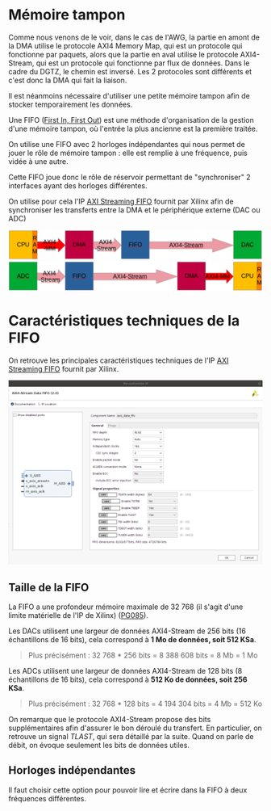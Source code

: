 # Mémoire tampon

Comme nous venons de le voir, dans le cas de l'AWG, la partie en amont de la DMA utilise le protocole AXI4 Memory Map, qui est un protocole qui fonctionne par paquets, alors que la partie en aval utilise le protocole AXI4-Stream, qui est un protocole qui fonctionne par flux de données.
Dans le cadre du DGTZ, le chemin est inversé.
Les 2 protocoles sont différents et c'est donc la DMA qui fait la liaison.

Il est néanmoins nécessaire d'utiliser une petite mémoire tampon afin de stocker temporairement les données.

Une FIFO ([First In, First Out](https://en.wikipedia.org/wiki/FIFO_(computing_and_electronics))) est une méthode d'organisation de la gestion d'une mémoire tampon, où l'entrée la plus ancienne est la première traitée.

On utilise une FIFO avec 2 horloges indépendantes qui nous permet de jouer le rôle de mémoire tampon : elle est remplie à une fréquence, puis vidée à une autre.

Cette FIFO joue donc le rôle de réservoir permettant de "synchroniser" 2 interfaces ayant des horloges différentes.

On utilise pour cela l'IP [AXI Streaming FIFO](https://www.xilinx.com/products/intellectual-property/axi_fifo.html) fournit par Xilinx afin de synchroniser les transferts entre la DMA et le périphérique externe (DAC ou ADC)

![AWG_FIFO](./../images/AWG_fifo.png?raw=true "Disposition de la FIFO dans l'architecture de l'AWG")
![DGTZ_FIFO](./../images/DGTZ_fifo.png?raw=true "Disposition de la FIFO dans l'architecture du DGTZ")

# Caractéristiques techniques de la FIFO

On retrouve les principales caractéristiques techniques de l'IP [AXI Streaming FIFO](https://www.xilinx.com/products/intellectual-property/axi_fifo.html) fournit par Xilinx.

![FIFO](./../images/FIFO.png?raw=true "IP Xilinx AXI Streaming FIFO")

## Taille de la FIFO

La FIFO a une profondeur mémoire maximale de 32 768 (il s'agit d'une limite matérielle de l'IP de Xilinx) ([PG085](https://docs.xilinx.com/r/en-US/pg085-axi4stream-infrastructure)).

Les DACs utilisent une largeur de données AXI4-Stream de 256 bits (16 échantillons de 16 bits), cela correspond à **1 Mo de données, soit 512 KSa**.

> Plus précisément : 32 768 * 256 bits = 8 388 608 bits = 8 Mb = 1 Mo

Les ADCs utilisent une largeur de données AXI4-Stream de 128 bits (8 échantillons de 16 bits), cela correspond à **512 Ko de données, soit 256 KSa**.

> Plus précisément : 32 768 * 128 bits = 4 194 304 bits = 4 Mb = 512 Ko

On remarque que le protocole AXI4-Stream propose des bits supplémentaires afin d'assurer le bon déroulé du transfert.
En particulier, on retrouve un signal _TLAST_, qui sera détaillé par la suite.
Quand on parle de débit, on évoque seulement les bits de données utiles.

## Horloges indépendantes

Il faut choisir cette option pour pouvoir lire et écrire dans la FIFO à deux fréquences différentes.

